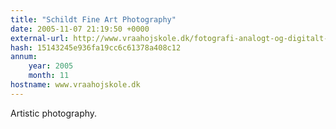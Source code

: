 ```yaml
---
title: "Schildt Fine Art Photography"
date: 2005-11-07 21:19:50 +0000
external-url: http://www.vraahojskole.dk/fotografi-analogt-og-digitalt-foto
hash: 15143245e936fa19cc6c61378a408c12
annum:
    year: 2005
    month: 11
hostname: www.vraahojskole.dk
---
```


Artistic photography.
